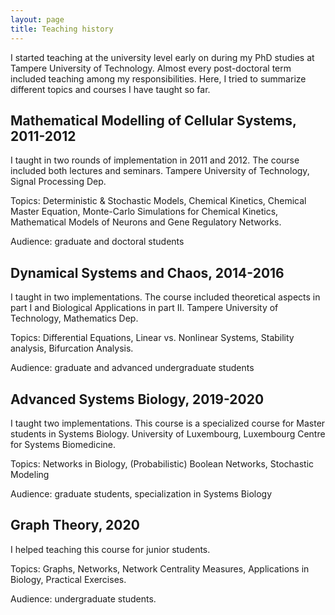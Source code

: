 ```yaml
---
layout: page
title: Teaching history 
---
```


I started teaching at the university level early on during my PhD studies at Tampere University of
Technology. Almost every post-doctoral term included teaching among my responsibilities. Here, I
tried to summarize different topics and courses I have taught so far.


## Mathematical Modelling of Cellular Systems, 2011-2012
I taught in two rounds of implementation in 2011 and 2012. The course included both
lectures and seminars. Tampere University of Technology, Signal Processing Dep.

Topics: Deterministic & Stochastic Models, Chemical Kinetics, 
Chemical Master Equation, Monte-Carlo Simulations for Chemical
Kinetics, Mathematical Models of Neurons and Gene Regulatory Networks.

Audience: graduate and doctoral students


## Dynamical Systems and Chaos, 2014-2016

I taught in two implementations. The course included theoretical aspects in part I and
Biological Applications in part II. Tampere University of Technology, Mathematics Dep.

Topics: Differential Equations, Linear vs. Nonlinear Systems, Stability analysis,
Bifurcation Analysis.

Audience: graduate and advanced undergraduate students


## Advanced Systems Biology, 2019-2020

I taught two implementations. This course is a specialized course for Master students
in Systems Biology. University of Luxembourg, Luxembourg Centre for Systems Biomedicine.

Topics: Networks in Biology, (Probabilistic) Boolean Networks, Stochastic Modeling

Audience: graduate students, specialization in Systems Biology


## Graph Theory, 2020

I helped teaching this course for junior students.

Topics: Graphs, Networks, Network Centrality Measures, Applications in Biology,
Practical Exercises.

Audience: undergraduate students.

